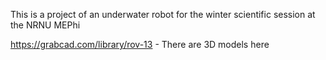 This is a project of an underwater robot for the winter scientific session at the NRNU MEPhi

https://grabcad.com/library/rov-13 - There are 3D models here

